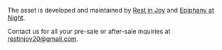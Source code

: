 The asset is developed and maintained by [Rest in Joy](https://twitter.com/restinjoy2) and [Epiphany at Night](https://twitter.com/epiphanyatnight). 

Contact us for all your pre-sale or after-sale inquiries at [restinjoy20@gmail.com](mailto:restinjoy20@gmail.com).